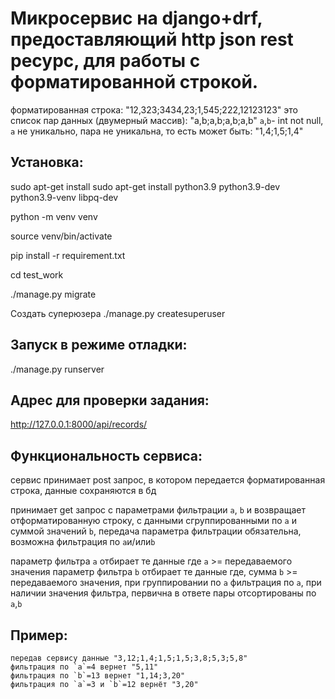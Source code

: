 # Микросервис на django+drf, предоставляющий http json rest ресурс, для работы с форматированной строкой.

форматированная строка: "12,323;3434,23;1,545;222,12123123"
это список пар данных (двумерный массив): "a,b;a,b;a,b;a,b"
`a`,`b`- int not null, `a` не уникально, пара не уникальна,
то есть может быть: "1,4;1,5;1,4"

## Установка:

sudo apt-get install sudo apt-get install python3.9 python3.9-dev python3.9-venv libpq-dev

python -m venv venv

source venv/bin/activate

pip install -r requirement.txt

cd test_work

./manage.py migrate

Создать суперюзера
./manage.py createsuperuser 

## Запуск в режиме отладки:

./manage.py runserver

## Адрес для проверки задания:

http://127.0.0.1:8000/api/records/

## Функциональность сервиса:

сервис  принимает post запрос, в котором передается форматированная строка, данные сохраняются в бд

принимает get запрос с параметрами фильтрации `a`, `b`  и возвращает отформатированную строку, с данными сгруппированными по `a` и суммой значений `b`, передача параметра фильтрации обязательна, возможна фильтрация по `a`и/или`b`

параметр фильтра `a` отбирает те данные где `a` >= передаваемого значения
параметр фильтра `b` отбирает те данные где, сумма `b` >= передаваемого значения, при группировании по `a`
фильтрация по `a`, при наличии значения фильтра, первична
в ответе пары отсортированы по `a`,`b`

## Пример:
    передав сервису данные "3,12;1,4;1,5;1,5;3,8;5,3;5,8"
    фильтрация по `a`=4 вернет "5,11"
    фильтрация по `b`=13 вернет "1,14;3,20"
    фильтрация по `a`=3 и `b`=12 вернёт "3,20"

